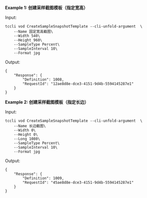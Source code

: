 **Example 1: 创建采样截图模板（指定宽高）**



Input: 

```
tccli vod CreateSampleSnapshotTemplate --cli-unfold-argument  \
    --Name 固定宽高截图\
    --Width 540\
    --Height 960\
    --SampleType Percent\
    --SampleInterval 10\
    --Format jpg
```

Output: 
```
{
    "Response": {
        "Definition": 1008,
        "RequestId": "12ae8d8e-dce3-4151-9d4b-5594145287e1"
    }
}
```

**Example 2: 创建采样截图模板（指定长边）**



Input: 

```
tccli vod CreateSampleSnapshotTemplate --cli-unfold-argument  \
    --Name 长边截图\
    --Width 0\
    --Height 0\
    --Long 1080\
    --SampleType Percent\
    --SampleInterval 10\
    --Format jpg
```

Output: 
```
{
    "Response": {
        "Definition": 1009,
        "RequestId": "45ae8d8e-dce3-4151-9d4b-5594145287e1"
    }
}
```

